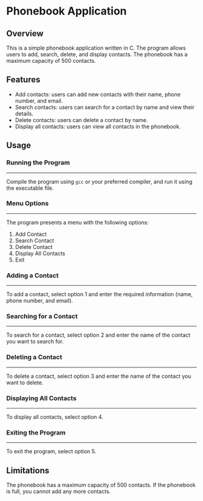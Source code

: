 **Phonebook Application**
=========================

**Overview**
----------

This is a simple phonebook application written in C. The program allows users to add, search, delete, and display contacts. The phonebook has a maximum capacity of 500 contacts.

**Features**
---------

* Add contacts: users can add new contacts with their name, phone number, and email.
* Search contacts: users can search for a contact by name and view their details.
* Delete contacts: users can delete a contact by name.
* Display all contacts: users can view all contacts in the phonebook.

**Usage**
-----

### Running the Program
--------------------

Compile the program using `gcc` or your preferred compiler, and run it using the executable file.

### Menu Options
----------------

The program presents a menu with the following options:

1. Add Contact
2. Search Contact
3. Delete Contact
4. Display All Contacts
5. Exit

### Adding a Contact
-----------------

To add a contact, select option 1 and enter the required information (name, phone number, and email).

### Searching for a Contact
-------------------------

To search for a contact, select option 2 and enter the name of the contact you want to search for.

### Deleting a Contact
---------------------

To delete a contact, select option 3 and enter the name of the contact you want to delete.

### Displaying All Contacts
-------------------------

To display all contacts, select option 4.

### Exiting the Program
---------------------

To exit the program, select option 5.

**Limitations**
-------------

The phonebook has a maximum capacity of 500 contacts. If the phonebook is full, you cannot add any more contacts.
